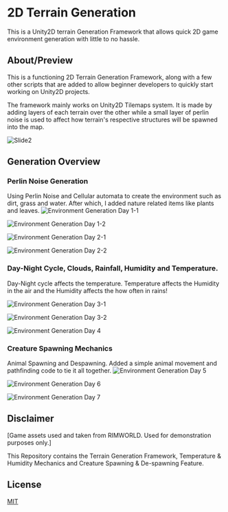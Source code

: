 # 2D Terrain Generation

This is a Unity2D terrain Generation Framework that allows quick 2D game environment generation with little to no hassle.

## About/Preview
This is a functioning 2D Terrain Generation Framework, along with a few other scripts that are added to allow beginner developers to quickly start working on Unity2D projects.

The framework mainly works on Unity2D Tilemaps system. It is made by adding layers of each terrain over the other while a small layer of perlin noise is used to affect how terrain's respective structures will be spawned into the map.

![Slide2](https://user-images.githubusercontent.com/75195899/153038566-e4f08af5-7138-414d-b1bf-9a58c8ad9f52.JPG)

## Generation Overview
### Perlin Noise Generation
Using Perlin Noise and Cellular automata to create the environment such as dirt, grass and water. After which, I added nature related items like plants and leaves.
![Environment Generation Day 1-1](https://user-images.githubusercontent.com/75195899/132948924-5322f749-ff2d-4a7d-90bc-c8aeb3571763.jpeg)

![Environment Generation Day 1-2](https://user-images.githubusercontent.com/75195899/132948932-5cda8e18-55dd-4b0e-8499-0e5d218196ec.jpeg)

![Environment Generation Day 2-1](https://user-images.githubusercontent.com/75195899/132948934-8b8de155-016b-4e5e-b9da-8a3bd806c72c.jpeg)

![Environment Generation Day 2-2](https://user-images.githubusercontent.com/75195899/132948936-c5aa7bf7-c422-4c87-bb8e-cc3d63280c5f.jpeg)

### Day-Night Cycle, Clouds, Rainfall, Humidity and Temperature.
Day-Night cycle affects the temperature. Temperature affects the Humidity in the air and the Humidity affects the how often in rains!

![Environment Generation Day 3-1](https://user-images.githubusercontent.com/75195899/132948939-a5cc451d-0d58-43b9-b434-747ae7c7f30f.jpeg)

![Environment Generation Day 3-2](https://user-images.githubusercontent.com/75195899/132948943-8e2e7224-0905-474e-9afc-97229c3dd496.jpeg)

![Environment Generation Day 4](https://user-images.githubusercontent.com/75195899/132948946-ff21ca2d-464a-4c56-8208-c26fab734eeb.jpeg)

### Creature Spawning Mechanics
Animal Spawning and Despawning. Added a simple animal movement and pathfinding code to tie it all together.
![Environment Generation Day 5](https://user-images.githubusercontent.com/75195899/132948947-811b6eb7-dca5-424e-9f2f-1343b6efe499.jpeg)

![Environment Generation Day 6](https://user-images.githubusercontent.com/75195899/132948950-a26c21bb-e1ca-4d01-b021-fa126fab1ba3.jpeg)

![Environment Generation Day 7](https://user-images.githubusercontent.com/75195899/132948952-e27b11ed-8c53-483a-9f44-e174ea931cfb.jpeg)

## Disclaimer
[Game assets used and taken from RIMWORLD. Used for demonstration purposes only.]

This Repository contains the Terrain Generation Framework, Temperature & Humidity Mechanics and Creature Spawning & De-spawning Feature.

## License
[MIT](https://choosealicense.com/licenses/mit/)

